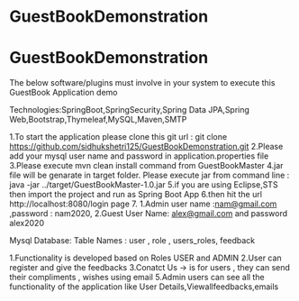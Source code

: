 # GuestBookDemonstration

# GuestBookDemonstration
The below software/plugins must involve in your system to execute this GuestBook Application demo

Technologies:SpringBoot,SpringSecurity,Spring Data JPA,Spring Web,Bootstrap,Thymeleaf,MySQL,Maven,SMTP

1.To start the application please clone this git url : git clone https://github.com/sidhukshetri125/GuestBookDemonstration.git
2.Please add your mysql user name and password in application.properties file
3.Please execute mvn clean install command from GuestBookMaster
4.jar file will be genarate in target folder. Please execute jar from command line : java -jar ../target/GuestBookMaster-1.0.jar
5.if you are using Eclipse,STS then import the project and run as Spring Boot App
6.then hit the url http://localhost:8080/login page
7.  1.Admin user name :nam@gmail.com ,password : nam2020, 
    2.Guest User Name: alex@gmail.com and password alex2020

Mysql Database:
Table Names : user , role , users_roles, feedback

1.Functionality is developed based on Roles USER and ADMIN 
2.User can register and give the feedbacks 
3.Conatct Us -> is for users , they can send their compliments , wishes using email 5.Admin users can see all the functionality of the application like User Details,Viewallfeedbacks,emails
